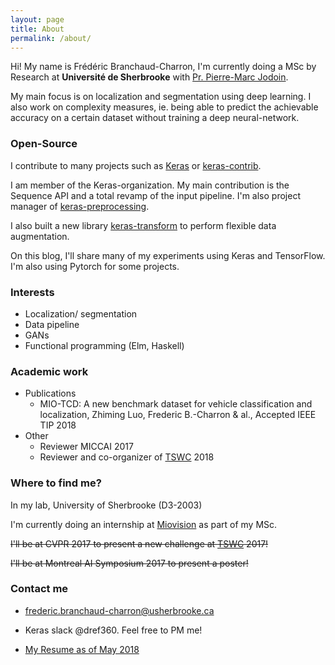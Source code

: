```yaml
---
layout: page
title: About
permalink: /about/
---
```


Hi!
My name is Frédéric Branchaud-Charron, I'm currently doing a MSc by Research at **Université de Sherbrooke** with [Pr. Pierre-Marc Jodoin](http://info.usherbrooke.ca/pmjodoin/).

My main focus is on localization and segmentation using deep learning. I also work on complexity measures, ie. being able to predict the achievable accuracy on a certain dataset without training a deep neural-network.


### Open-Source

I contribute to many projects such as [Keras](keras.io) or [keras-contrib](https://github.com/farizrahman4u/keras-contrib).

I am member of the Keras-organization. My main contribution is the Sequence API and a total revamp of the input pipeline.
I'm also project manager of [keras-preprocessing](https://github.com/keras-team/keras-preprocessing).


I also built a new library [keras-transform](https://github.com/Dref360/keras-transform) to perform flexible data augmentation.

On this blog, I'll share many of my experiments using Keras and TensorFlow. I'm also using Pytorch for some projects.

### Interests
* Localization/ segmentation
* Data pipeline
* GANs
* Functional programming (Elm, Haskell)

### Academic work
* Publications
  * MIO-TCD: A new benchmark dataset for vehicle classification and localization, Zhiming Luo, Frederic B.-Charron & al., Accepted IEEE TIP 2018
* Other
  * Reviewer MICCAI 2017
  * Reviewer and co-organizer of [TSWC](http://tcd.miovision.com) 2018

### Where to find me?
In my lab, University of Sherbrooke (D3-2003)

I'm currently doing an internship at [Miovision](https://miovision.com/) as part of my MSc.

~~I'll be at CVPR 2017 to present a new challenge at [TSWC](http://tcd.miovision.com) 2017!~~

~~I'll be at Montreal AI Symposium 2017 to present a poster!~~

### Contact me

* [frederic.branchaud-charron@usherbrooke.ca](mailto:frederic.branchaud-charron@usherbrooke.ca)

* Keras slack @dref360. Feel free to PM me!

* [My Resume as of May 2018](/images/resume.pdf)
